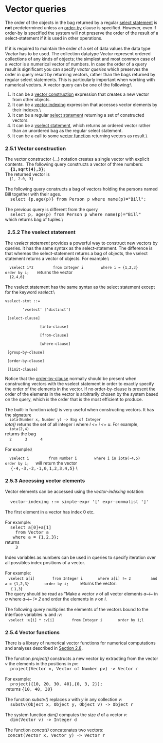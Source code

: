 # Vector queries

The order of the objects in the
bag returned by a regular [select statement](#select-statement) is <span
style="font-weight: bold;">not</span> predetermined unless an
[order-by](#order-by-clause) clause is specified. However, even if
order-by is specified the system will not preserve the order of the
result of a select-statement if it is used in other operations.\
\
 If it is required to maintain the order of a set of data values the
data type *Vector* has to be used. The collection datatype *Vector*
represent ordered collections of any kinds of objects; the simplest and
most common case of a vector is a numerical vector of numbers. In case
the order of a query result is significant you can specify *vector
queries* which preserves the order in query result by returning vectors,
rather than the bags returned by regular select statements. This is
particularly important when working with numerical vectors. A vector
query can be one of the following:\

1.  It can be a [vector construction](#vector-construction) expression
    that creates a new vector from other objects.
2.  It can be a [vector indexing](#vector-index) expression that
    accesses vector elements by their indexes.\
3.  It can be a regular [select statement](#select-statement) returning
    a set of constructed vectors.
4.  It can be a [vselect statement](#vselect), which returns an ordered
    vector rather than an unordered bag as the regular select statement.
5.  It can be a call to some [vector function](#vector-function)
    returning vectors as result.\

### 2.5.1 Vector construction

The vector constructor {...} notation creates a single vector with
explicit contents.  The following query constructs a vector of three
numbers:\
 <span style="font-family: monospace;">  **{**1,sqrt(4),3**}**;</span>\
 The returned vector is\
 `  {1, 2.0, 3}`\
\
 The following query constructs a bag of vectors holding the persons
named Bill together with their ages.\
 <span style="font-family: monospace;">  select {p,age(p)} from Person p
where name(p)="Bill";</span>\
\
 The previous query is different from the query\
 <span style="font-family: monospace;">  select p, age(p) from Person p
where name(p)="Bill"</span>\
 which returns bag of tuples.\

###   2.5.2 The vselect statement

The *vselect statement* provides a powerful way to construct new vectors
by queries. It has the same syntax as the select-statement. The
difference is that whereas the select-statement returns a bag of
objects, the vselect statement returns a vector of objects. For
example:\

`  vselect i*2         from Integer i        where i = {1,2,3}        order by i;   `
returns the vector\
 `  {2,4,6}`\
\
 The vselect statement has the same syntax as the select statement
except for the keyword *vselect*:\

    vselect-stmt ::=

            'vselect' ['distinct']

     [select-clause]

                    [into-clause] 

                    [from-clause]

                    [where-clause]

     [group-by-clause]

     [order-by-clause]

     [limit-clause]


Notice that the [order-by-clause](#ordered-selections) normally should
be present when constructing vectors with the vselect statement in order
to exactly specify the order of the elements in the vector. If no
order-by-clause is present the order of the elements in the vector is
arbitrarily chosen by the system based on the query, which is the order
that is the most efficient to produce.\
\
 The built-in function *iota()* is very useful when constructing
vectors. It has the signature\
 `  iota(Number x, Number y) -> Bag of Integer`\
 *iota()* returns the set of all integer i where *l &lt;= i &lt;= u*.
For example,\
 `  iota(2,4)`\
 returns the bag\
 `  2` `   ` `  3` `   ` `  4`\
\
 For example:\

`  vselect i         from Number i        where i in iota(-4,5)        order by i;   `will
return the vector\
 `  ` <span
style="font-family: monospace;">{-4,-3,-2,-1,0,1,2,3,4,5}</span> <span
style="font-family: monospace;"></span>\

### <span style="font-family: monospace;"> </span>2.5.3 Accessing vector elements

Vector elements can be accessed using the <span style="font-style:
      italic;">vector-indexing</span> notation:\
\
 <span style="font-family: monospace;">  vector-indexing ::= simple-expr
'\[' expr-commalist '\]'</span>\
\
 The first element in a vector has index 0 etc.\
\
 For example: <span style="font-family: monospace;">\
   select a\[0\]+a\[1\]\
     from Vector a\
    where a = {1,2,3};\
 </span>returns\
 <span style="font-family: monospace;">    3</span>\
\
 Index variables as numbers can be used in queries to specify iteration
over all possibles index positions of a vector.\
\
 For example:\
 ` ` `vselect a[i]` `   ` `    from Integer i` `   `
`   where a[i] != 2` `   ` `     and a = {1,2,3}` `   ` `   order by i;`
`   ` ` `returns the vector:\
 `  ` `{` `1,3}` <span style="font-family:
      monospace;">\
 </span>The query should be read as "Make a vector *v* of all vector
elements *a~i~* in *a* where *a~i~* *!= 2* and order the elements in *v*
on *i*.\
\
 The following query multiplies the elements of the vectors bound to the
interface variables *:u* and *:v*:\
 ` ` `vselect :u[i] * :v[i]` `   ` `    from Integer i` `   `
`   order by i;`\

### 2.5.4 Vector functions

There is a library of numerical vector functions for numerical
computations and analyses described in [Section 2.8](#data-mining).\
\
 The function *project()* constructs a new vector by extracting from the
vector *v* the elements in the positions in *pv*:\
 <span style="font-family: monospace;">  project(Vector v, Vector of
Number pv) -&gt; Vector r</span>\
\
 For example:\
 <span style="font-family: monospace;">  project({10, 20, 30, 40},{0, 3,
2});\
 </span> returns <span style="font-family: monospace;">{10, 40, 30}
</span>\
\
 The function *substv()* replaces *x* with *y* in any collection <span
style="font-style: italic;">v</span>:\
 <span style="font-family: monospace;">  substv(Object x, Object y,
Object v) -&gt; Object r</span>\
\
 The system function <span style="font-style: italic;">dim()</span>
computes the size <span style="font-style: italic;">d</span> of a vector
<span style="font-style: italic;">v</span>:\
 <span style="font-family: monospace;">  dim(Vector v) -&gt; Integer
d</span>\
\
 The function <span style="font-style: italic;">concat()
</span>concatenates two vectors:\
   <span style="font-family: monospace;"> concat(Vector x, Vector y)
-&gt; Vector r</span>
